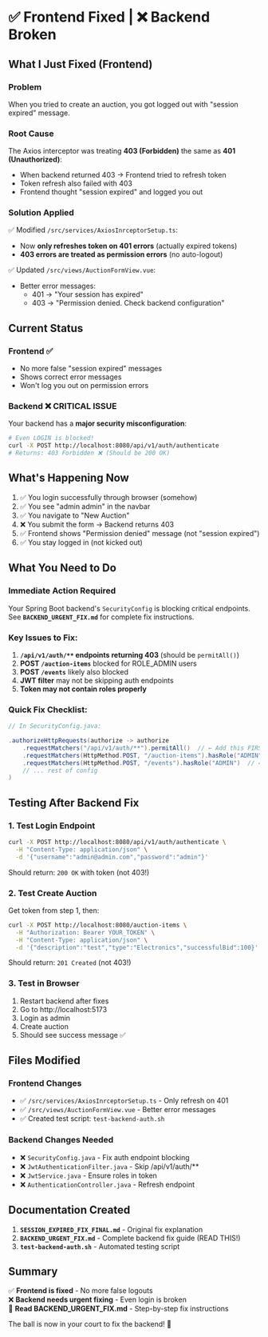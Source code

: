 # ✅ Frontend Fixed | ❌ Backend Broken

## What I Just Fixed (Frontend)

### Problem
When you tried to create an auction, you got logged out with "session expired" message.

### Root Cause
The Axios interceptor was treating **403 (Forbidden)** the same as **401 (Unauthorized)**:
- When backend returned 403 → Frontend tried to refresh token
- Token refresh also failed with 403
- Frontend thought "session expired" and logged you out

### Solution Applied
✅ Modified `/src/services/AxiosInrceptorSetup.ts`:
- Now **only refreshes token on 401 errors** (actually expired tokens)
- **403 errors are treated as permission errors** (no auto-logout)

✅ Updated `/src/views/AuctionFormView.vue`:
- Better error messages:
  - 401 → "Your session has expired"
  - 403 → "Permission denied. Check backend configuration"

## Current Status

### Frontend ✅
- No more false "session expired" messages
- Shows correct error messages
- Won't log you out on permission errors

### Backend ❌ **CRITICAL ISSUE**
Your backend has a **major security misconfiguration**:

```bash
# Even LOGIN is blocked!
curl -X POST http://localhost:8080/api/v1/auth/authenticate
# Returns: 403 Forbidden ❌ (Should be 200 OK)
```

## What's Happening Now

1. ✅ You login successfully through browser (somehow)
2. ✅ You see "admin admin" in the navbar
3. ✅ You navigate to "New Auction"
4. ❌ You submit the form → Backend returns 403
5. ✅ Frontend shows "Permission denied" message (not "session expired")
6. ✅ You stay logged in (not kicked out)

## What You Need to Do

### Immediate Action Required
Your Spring Boot backend's `SecurityConfig` is blocking critical endpoints. See **`BACKEND_URGENT_FIX.md`** for complete fix instructions.

### Key Issues to Fix:
1. **`/api/v1/auth/**` endpoints returning 403** (should be `permitAll()`)
2. **POST `/auction-items`** blocked for ROLE_ADMIN users
3. **POST `/events`** likely also blocked
4. **JWT filter** may not be skipping auth endpoints
5. **Token may not contain roles properly**

### Quick Fix Checklist:
```java
// In SecurityConfig.java:

.authorizeHttpRequests(authorize -> authorize
    .requestMatchers("/api/v1/auth/**").permitAll()  // ← Add this FIRST
    .requestMatchers(HttpMethod.POST, "/auction-items").hasRole("ADMIN")  // ← Check this exists
    .requestMatchers(HttpMethod.POST, "/events").hasRole("ADMIN")  // ← Check this exists
    // ... rest of config
)
```

## Testing After Backend Fix

### 1. Test Login Endpoint
```bash
curl -X POST http://localhost:8080/api/v1/auth/authenticate \
  -H "Content-Type: application/json" \
  -d '{"username":"admin@admin.com","password":"admin"}'
```
Should return: `200 OK` with token (not 403!)

### 2. Test Create Auction
Get token from step 1, then:
```bash
curl -X POST http://localhost:8080/auction-items \
  -H "Authorization: Bearer YOUR_TOKEN" \
  -H "Content-Type: application/json" \
  -d '{"description":"test","type":"Electronics","successfulBid":100}'
```
Should return: `201 Created` (not 403!)

### 3. Test in Browser
1. Restart backend after fixes
2. Go to http://localhost:5173
3. Login as admin
4. Create auction
5. Should see success message ✅

## Files Modified

### Frontend Changes
- ✅ `/src/services/AxiosInrceptorSetup.ts` - Only refresh on 401
- ✅ `/src/views/AuctionFormView.vue` - Better error messages
- ✅ Created test script: `test-backend-auth.sh`

### Backend Changes Needed
- ❌ `SecurityConfig.java` - Fix auth endpoint blocking
- ❌ `JwtAuthenticationFilter.java` - Skip /api/v1/auth/**
- ❌ `JwtService.java` - Ensure roles in token
- ❌ `AuthenticationController.java` - Refresh endpoint

## Documentation Created

1. **`SESSION_EXPIRED_FIX_FINAL.md`** - Original fix explanation
2. **`BACKEND_URGENT_FIX.md`** - Complete backend fix guide (READ THIS!)
3. **`test-backend-auth.sh`** - Automated testing script

## Summary

✅ **Frontend is fixed** - No more false logouts  
❌ **Backend needs urgent fixing** - Even login is broken  
📖 **Read BACKEND_URGENT_FIX.md** - Step-by-step fix instructions

The ball is now in your court to fix the backend! 🏀
